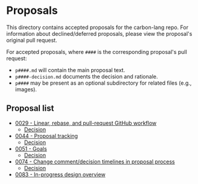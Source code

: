 # Proposals

<!--
Part of the Carbon Language project, under the Apache License v2.0 with LLVM
Exceptions. See /LICENSE for license information.
SPDX-License-Identifier: Apache-2.0 WITH LLVM-exception
-->

This directory contains accepted proposals for the carbon-lang repo. For
information about declined/deferred proposals, please view the proposal's
original pull request.

For accepted proposals, where `####` is the corresponding proposal's pull
request:

-   `p####.md` will contain the main proposal text.
-   `p####-decision.md` documents the decision and rationale.
-   `p####` may be present as an optional subdirectory for related files (e.g.,
    images).

## Proposal list

<!-- proposals -->
<!-- This list is updated by src/scripts/pre-commit-proposal-list.py. -->

-   [0029 - Linear, rebase, and pull-request GitHub workflow](p0029.md)
    -   [Decision](p0029-decision.md)
-   [0044 - Proposal tracking](p0044.md)
    -   [Decision](p0044-decision.md)
-   [0051 - Goals](p0051.md)
    -   [Decision](p0051-decision.md)
-   [0074 - Change comment/decision timelines in proposal process](p0074.md)
    -   [Decision](p0074-decision.md)
-   [0083 - In-progress design overview](p0083.md)

<!-- endproposals -->
